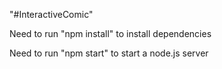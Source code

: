 "#InteractiveComic"

Need to run "npm install" to install dependencies

Need to run "npm start" to start a node.js server

